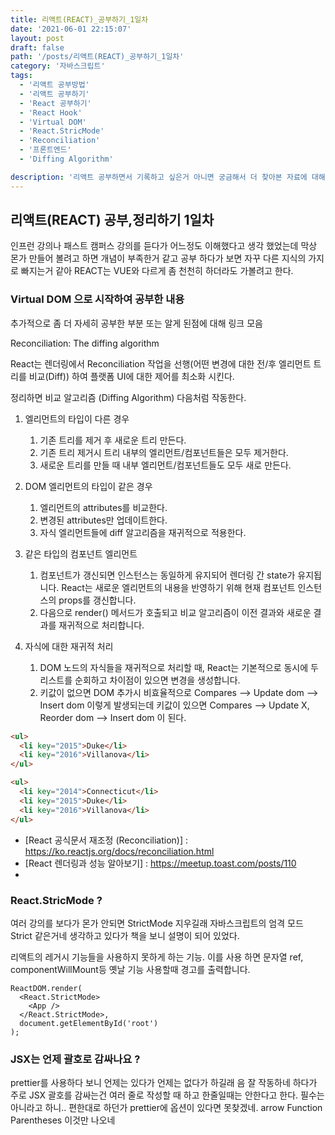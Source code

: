 ```yaml
---
title: 리액트(REACT)_공부하기_1일차
date: '2021-06-01 22:15:07'
layout: post
draft: false
path: '/posts/리액트(REACT)_공부하기_1일차'
category: '자바스크립트'
tags:
  - '리액트 공부방법'
  - '리액트 공부하기'
  - 'React 공부하기'
  - 'React Hook'
  - 'Virtual DOM'
  - 'React.StricMode'
  - 'Reconciliation'
  - '프론트엔드'
  - 'Diffing Algorithm'

description: '리액트 공부하면서 기록하고 싶은거 아니면 궁금해서 더 찾아본 자료에 대해 정리하기 위해 시작, Virtual DOM 정리하면 비교 알고리즘 (Diffing Algorithm)'
---
```


## 리액트(REACT) 공부,정리하기 1일차

인프런 강의나 패스트 캠퍼스 강의를 듣다가 어느정도 이해했다고 생각 했었는데 막상 몬가 만들어 볼려고 하면 개념이 부족한거 같고
공부 하다가 보면 자꾸 다른 지식의 가지로 빠지는거 같아 REACT는 VUE와 다르게 좀 천천히 하더라도 가볼려고 한다.

### Virtual DOM 으로 시작하여 공부한 내용

추가적으로 좀 더 자세히 공부한 부분 또는 알게 된점에 대해 링크 모음

Reconciliation: The diffing algorithm

React는 렌더링에서 Reconciliation 작업을 선행(어떤 변경에 대한 전/후 엘리먼트 트리를 비교(Diff)) 하여 플랫폼 UI에 대한 제어를 최소화 시킨다.

정리하면 비교 알고리즘 (Diffing Algorithm) 다음처럼 작동한다.

1. 엘리먼트의 타입이 다른 경우

   1. 기존 트리를 제거 후 새로운 트리 만든다.
   2. 기존 트리 제거시 트리 내부의 엘리먼트/컴포넌트들은 모두 제거한다.
   3. 새로운 트리를 만들 때 내부 엘리먼트/컴포넌트들도 모두 새로 만든다.

2. DOM 엘리먼트의 타입이 같은 경우

   1. 엘리먼트의 attributes를 비교한다.
   2. 변경된 attributes만 업데이트한다.
   3. 자식 엘리먼트들에 diff 알고리즘을 재귀적으로 적용한다.

3. 같은 타입의 컴포넌트 엘리먼트

   1. 컴포넌트가 갱신되면 인스턴스는 동일하게 유지되어 렌더링 간 state가 유지됩니다. React는 새로운 엘리먼트의 내용을 반영하기 위해 현재 컴포넌트 인스턴스의 props를 갱신합니다.
   2. 다음으로 render() 메서드가 호출되고 비교 알고리즘이 이전 결과와 새로운 결과를 재귀적으로 처리합니다.

4. 자식에 대한 재귀적 처리
   1. DOM 노드의 자식들을 재귀적으로 처리할 때, React는 기본적으로 동시에 두 리스트를 순회하고 차이점이 있으면 변경을 생성합니다.
   2. 키값이 없으면 DOM 추가시 비효율적으로 Compares --> Update dom --> Insert dom 이렇게 발생되는데 키값이 있으면 Compares --> Update X, Reorder dom --> Insert dom 이 된다.

```html
<ul>
  <li key="2015">Duke</li>
  <li key="2016">Villanova</li>
</ul>

<ul>
  <li key="2014">Connecticut</li>
  <li key="2015">Duke</li>
  <li key="2016">Villanova</li>
</ul>
```

- [React 공식문서 재조정 (Reconciliation)] : https://ko.reactjs.org/docs/reconciliation.html
- [React 렌더링과 성능 알아보기] : https://meetup.toast.com/posts/110
- [ReactJS의 Virtual DOM과 Repaint, Reflow]: http://blog.drakejin.me/React-VirtualDOM-And-Repaint-Reflow/

### React.StricMode ?

여러 강의를 보다가 몬가 안되면 StrictMode 지우길래 자바스크립트의 엄격 모드 Strict 같은거네 생각하고 있다가 책을 보니 설명이 되어 있었다.

리액트의 레거시 기능들을 사용하지 못하게 하는 기능. 이를 사용 하면 문자열 ref, componentWillMount등 옛날 기능 사용할때 경고를 출력합니다.

```react
ReactDOM.render(
  <React.StrictMode>
    <App />
  </React.StrictMode>,
  document.getElementById('root')
);

```

### JSX는 언제 괄호로 감싸나요 ?

prettier를 사용하다 보니 언제는 있다가 언제는 없다가 하길래 음 잘 작동하네 하다가 주로 JSX 괄호를 감싸는건 여러 줄로 작성할 때 하고 한줄일때는 안한다고 한다. 필수는 아니라고 하니.. 편한대로 하던가 prettier에 옵션이 있다면 못찾겠네.
arrow Function Parentheses 이것만 나오네
